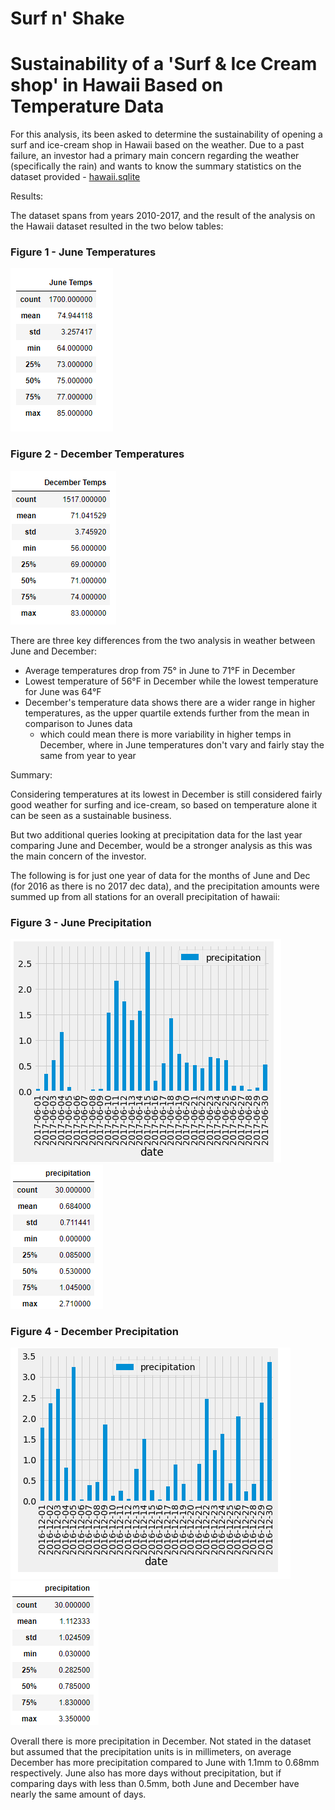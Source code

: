 # Surf n' Shake

# Sustainability of a 'Surf & Ice Cream shop' in Hawaii Based on Temperature Data

For this analysis, its been asked to determine the sustainability of opening a surf and ice-cream shop in Hawaii based on the weather. Due to a past failure, an investor had a primary main concern regarding the weather (specifically the rain) and wants to know the summary statistics on the dataset provided - [hawaii.sqlite](hawaii.sqlite)


Results:

The dataset spans from years 2010-2017, and the result of the analysis on the Hawaii dataset resulted in the two below tables:

### Figure 1 - June Temperatures
<img src="Resources/fig1.png"></img>


### Figure 2 - December Temperatures
<img src="Resources/fig2.png"></img>

There are three key differences from the two analysis in weather between June and December:
- Average temperatures drop from 75° in June to 71°F in December
- Lowest temperature of 56°F in December while the lowest temperature for June was 64°F
- December's temperature data shows there are a wider range in higher temperatures, as the upper quartile extends further from the mean in comparison to Junes data
    - which could mean there is more variability in higher temps in December, where in June temperatures don't vary and fairly stay the same from year to year

Summary:

Considering temperatures at its lowest in December is still considered fairly good weather for surfing and ice-cream, so based on temperature alone it can be seen as a sustainable business. 

But two additional queries looking at precipitation data for the last year comparing June and December, would be a stronger analysis as this was the main concern of the investor. 

The following is for just one year of data for the months of June and Dec (for 2016 as there is no 2017 dec data), and the precipitation amounts were summed up from all stations for an overall precipitation of hawaii:

### Figure 3 - June Precipitation
<img src="Resources/june_fig1.png"></img>
<img src="Resources/june_fig2.png"></img>



### Figure 4 - December Precipitation
<img src="Resources/dec_fig1.png"></img>
<img src="Resources/dec_fig2.png"></img>

Overall there is more precipitation in December.
Not stated in the dataset but assumed that the precipitation units is in millimeters, on average December has more precipitation compared to June with 1.1mm to 0.68mm respectively. June also has more days without precipitation, but if comparing days with less than 0.5mm, both June and December have nearly the same amount of days.

